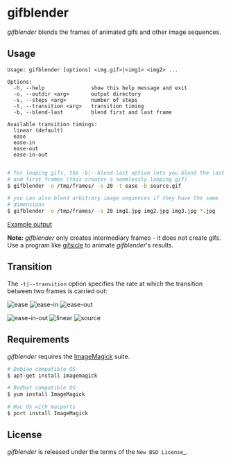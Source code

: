 gifblender
==========

*gifblender* blends the frames of animated gifs and other image sequences.


Usage
-----

    Usage: gifblender [options] <img.gif>|<img1> <img2> ...

    Options:
      -h, --help               show this help message and exit
      -o, --outdir <arg>       output directory
      -s, --steps <arg>        number of steps
      -t, --transition <arg>   transition timing
      -b, --blend-last         blend first and last frame

    Available transition timings:
      linear (default)
      ease
      ease-in
      ease-out
      ease-in-out


```bash

# for looping gifs, the -b|--blend-last option lets you blend the last
# and first frames (this creates a seemlessly looping gif)
$ gifblender -o /tmp/frames/ -s 20 -t ease -b source.gif

# you can also blend arbitrary image sequences if they have the same
# dimensions
$ gifblender -o /tmp/frames/ -s 20 img1.jpg img2.jpg img3.jpg *.jpg
```

[Example output][3]

**Note:** *gifblender* only creates intermediary frames - it does not
create gifs. Use a program like [gifsicle][2] to animate
*gifblender*'s results.

Transition
----------

The `-t|--transition` option specifies the rate at which the
transition between two frames is carried out:

![ease][ease]
![ease-in][ease-in]
![ease-out][ease-out]

![ease-in-out][ease-in-out]
![linear][linear]
![source][source]


Requirements
------------

*gifblender* requires the [ImageMagick][1] suite.

```bash
# Debian compatible OS
$ apt-get install imagemagick

# Redhat compatible OS
$ yum install ImageMagick

# Mac OS with macports
$ port install ImageMagick
```


License
-------

*gifblender* is released under the terms of the `New BSD License`_.


[1]: http://www.imagemagick.org/script/index.php
[2]: http://www.lcdf.org/gifsicle/
[3]: https://raw.github.com/gist/3295600/3ff0e9ec916c1275841d96cc3f52fe9de43a6af4/gistfile1.txt
[source]: https://raw.github.com/gvalkov/screenshots/master/gifblender/demo.gif
[ease]: https://raw.github.com/gvalkov/screenshots/master/gifblender/ease.gif
[ease-in]: https://raw.github.com/gvalkov/screenshots/master/gifblender/ease-in.gif
[ease-out]: https://raw.github.com/gvalkov/screenshots/master/gifblender/ease-out.gif
[ease-in-out]: https://raw.github.com/gvalkov/screenshots/master/gifblender/ease-in-out.gif
[linear]: https://raw.github.com/gvalkov/screenshots/master/gifblender/linear.gif
